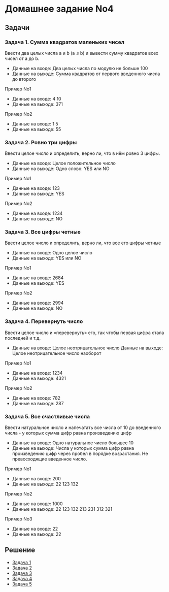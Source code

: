 # Домашнее задание No4

## Задачи

### Задача 1. Сумма квадратов маленьких чисел

Ввести два целых числа a и b (a ≤ b) и вывести сумму квадратов всех чисел от a до b.
- Данные на входе: Два целых числа по модулю не больше 100
- Данные на выходе: Сумма квадратов от первого введенного числа до второго

Пример No1
- Данные на входе: 4 10
- Данные на выходе: 371

Пример No2
- Данные на входе: 1 5
- Данные на выходе: 55

### Задача 2. Ровно три цифры

Ввести целое число и определить, верно ли, что в нём ровно 3 цифры.
- Данные на входе: Целое положительное число
- Данные на выходе: Одно слово: YES или NO

Пример No1
- Данные на входе: 123
- Данные на выходе: YES

Пример No2
- Данные на входе: 1234
- Данные на выходе: NO

### Задача 3. Все цифры четные

Ввести целое число и определить, верно ли, что все его цифры четные
- Данные на входе: Одно целое число
- Данные на выходе: YES или NO

Пример No1
- Данные на входе: 2684
- Данные на выходе: YES

Пример No2
- Данные на входе: 2994
- Данные на выходе: NO


### Задача 4. Перевернуть число

Ввести целое число и «перевернуть» его, так чтобы первая цифра стала последней и т.д.
- Данные на входе: Целое неотрицательное число
Данные на выходе: Целое неотрицательное число наоборот

Пример No1
- Данные на входе: 1234
- Данные на выходе: 4321

Пример No2
- Данные на входе: 782
- Данные на выходе: 287

### Задача 5. Все счастливые числа

Ввести натуральное число и напечатать все числа от 10 до введенного числа - у которых сумма цифр равна произведению цифр
- Данные на входе: Одно натуральное число большее 10
- Данные на выходе: Числа у которых сумма цифр равна произведению цифр через пробел в порядке возрастания. Не превосходящие введенное число.

Пример No1
- Данные на входе: 200
- Данные на выходе: 22 123 132

Пример No2
- Данные на входе: 1000
- Данные на выходе: 22 123 132 213 231 312 321

Пример No3
- Данные на входе: 22
- Данные на выходе: 22

## Решение

- [Задача 1](https://github.com/allseenn/c/blob/master/04.Tasks/01.c)
- [Задача 2](https://github.com/allseenn/c/blob/master/04.Tasks/02.c)
- [Задача 3](https://github.com/allseenn/c/blob/master/04.Tasks/03.c)
- [Задача 4](https://github.com/allseenn/c/blob/master/04.Tasks/04.c)
- [Задача 5](https://github.com/allseenn/c/blob/master/04.Tasks/05.c)
